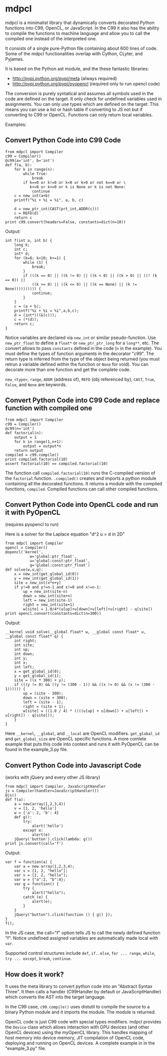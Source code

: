 # mdpcl

mdpcl is a minimalist library that dynamically converts decorated Python functions into C99, OpenCL, or JavaScript. In the C99 it also has the ability to compile the functions to machine language and allow you to call the compiled one instead of the interpreted one.

It consists of a single pure-Python file containing about 600 lines of code. Some of the mdpcl functionalities overlap with Cython, CLyter, and Pyjamas. 

It is based on the Python ast module, and the these fantastic libraries:

- http://pypi.python.org/pypi/meta (always required)
- http://pypi.python.org/pypi/pyopencl (required only to run opencl code)

The conversion is purely syntatical and assumes all symbols used in the code are defined on the target. It only check for undefined variables used in assignments. You can only use types which are defined on the target. This means you can use a list or hash table if converting to JS not but if converting to C99 or OpenCL. Functions can only return local variables.

Examples:

## Convert Python Code into C99 Code

    from mdpcl import Compiler
    c99 = Compiler()
    @c99(a='int', b='int')
    def f(a, b):
        for k in range(n):
            while True:
                break
            if k==0 or k!=0 or k<0 or k>0 or not k==0 or \
               k>=0 or k<=0 or k is None or k is not None:
                continue
        c = new_int(a+b)
        printf("%i + %i = %i", a, b, c)

        d = new_ptr_int(CAST(prt_int,ADDR(c)))
        c = REFD(d)
        return c
    print c99.convert(headers=False, constants=dict(n=10))

Output:
    
    int f(int a, int b) {
        long k;
        int c;
        int* d;
        for (k=0; k<10; k+=1) {
            while (1) {
                break;
            }
            if (((k == 0) || ((k != 0) || ((k < 0) || ((k > 0) || ((! (k == 0)) ||
                ((k >= 0) || ((k <= 0) || ((k == None) || (k != None)))))))))) {
                continue;
            }
        }
        c = (a + b);
        printf("%i + %i = %i",a,b,c);
        d = (int*)((&(c)));
        c = (*(d));
        return c;
    }

Notice variables are declared via `new_int` or similar pseudo-function. Use `new_ptr_float` to define a `float*` or `new_ptr_ptr_long` for a `long**`, etc. The convert allows to pass `constants` defined in the code (`n` in the example). You must define the types of function arguments in the decorator "c99". The return type is inferred from the type of the object being returned (you must retrun a variable defined within the function or ``None`` for void). You can decorate more than one function and get the complete code.

`new_<type>`, `range`, `ADDR` (address of), `REFD` (obj referenced by), `CAST`, `True`, `False`, and `None` are keywords.

## Convert Python Code into C99 Code and replace function with compiled one

    from mdpcl import Compiler
    c99 = Compiler()
    @c99(n='int')
    def factorial(n):
        output = 1
        for k in range(1,n+1):
            output = output*n
        return output
    compiled = c99.compile()
    print compiled.factorial(10)
    assert factorial(10) == compiled.factorial(10)

The function call `compiled.factorial(10)` runs the C-compiled version of the ``factorial`` function. `.compiled()` creates and imports a python module containing all the decorated functions. It returns a module with the compiled functions, `compiled`. Compiled functions can call other compiled functions.

## Convert Python Code into OpenCL code and run it with PyOpenCL

(requires pyopencl to run)

Here is a solver for the Laplace equation "d^2 u = d in 2D"

    from mdpcl import Compiler
    opencl = Compiler()
    @opencl('kernel',
               w='global:ptr_float',
               u='global:const:ptr_float',
               q='global:const:ptr_float')
    def solve(w,u,q):
        x = new_int(get_global_id(0))
        y = new_int(get_global_id(1))
        site = new_int(x*n+y)
        if y!=0 and y!=n-1 and x!=0 and x!=n-1:
            up = new_int(site-n)
            down = new_int(site+n)
            left = new_int(site-1)
            right = new_int(site+1)
            w[site] = 1.0/4*(u[up]+u[down]+u[left]+u[right] - q[site])
    print opencl.convert(constants=dict(n=300))

Output:

    __kernel void solve(__global float* w, __global const float* u, __global const float* q) {
        int right;
        int site;
        int up;
        int down;
        int y;
        int x;
        int left;
        x = get_global_id(0);
        y = get_global_id(1);
        site = ((x * 300) + y);
        if (((y != 0) && ((y != (300 - 1)) && ((x != 0) && (x != (300 - 1)))))) {
            up = (site - 300);
            down = (site + 300);
            left = (site - 1);
            right = (site + 1);
            w[site] = ((1.0 / 4) * ((((u[up] + u[down]) + u[left]) + u[right]) - q[site]));
        }
    }


Here `__kernel`, `__global`, and `__local` are OpenCL modifiers. `get_global_id` and `get_global_size` are OpenCL specific functions. A more comlete example that puts this code into context and runs it with PyOpenCL can be found in the example_3.py file.

## Convert Python Code into Javascript Code 

(works with jQuery and every other JS library)

    from mdpcl import Compiler, JavaScriptHandler
    js = Compiler(handler=JavaScriptHandler())
    @js()
    def f(a):
        a = new(array(1,2,3,4))
        v = [1, 2, 'hello']
        w = {'a': 2, 'b': 4}
        def g():
            try:
                alert('hello')
            except e:
                alert(e)
        jQuery('button').click(lambda: g())
    print js.convert(call='f')

Output:

    var f = function(a) {
        var a = new array(1,2,3,4);
        var v = [1, 2, "hello"];
        var v = [1, 2, "hello"];
        var w = {"a":2, "b":4};
        var g = function() {
            try {
                alert("hello");
            catch (e) {
                alert(e);
            }
        }
        jQuery("button").click(function () { g() });
    }
    f();

In the JS case, the call="f" option tells JS to call the newly defined function "f". Notice undefined assigned variables are automatically made local with `var`.

Supported control structures include `def`, `if..else`, `for ... range`, `while`, `try ... except`, `break`, `continue`.

## How does it work?

It uses the meta library to convert python code into an "Abstract Syntax Three". It then calls a handler (C99Handler by default or JavaScriptHandler) which converts the AST into the target language.

In the C99 case, `c99.compile()` uses distutil to compile the source to a binary Python module and it imports the module. The module is returned.

OpenCL code is just C99 code with special types modifiers. mdpcl provides the `Device` class which allows interaction with GPU devices (and other OpenCL devices) using the myOpenCL library. This handles mapping of host memory into device memory, JIT compilation of OpenCL code, deploying and running on OpenCL devices. A complete example in in the "example_3.py" file.
